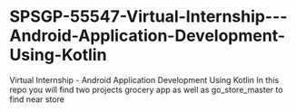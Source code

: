 # SPSGP-55547-Virtual-Internship---Android-Application-Development-Using-Kotlin
Virtual Internship - Android Application Development Using Kotlin
In this repo you will find two projects grocery app as well as go_store_master to find near store

